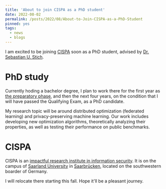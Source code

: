 ```yaml
---
title: 'About to join CISPA as a PhD student'
date: 2022-08-02
permalink: /posts/2022/08/About-to-Join-CISPA-as-a-PhD-Student
pinned: yes
tags:
  - news
  - blogs
---
```


I am excited to be joining [CISPA](https://cispa.de/en) soon as a PhD student, advised by [Dr. Sebastian U. Stich](https://sstich.ch).

PhD study
======
Currently hoding a bachelor degree, I plan to work there for the first year as [the preparatory phase](https://www.graduateschool-computerscience.de/preparatory-phase/), and then the next four years, on the condition that I will have passed the Qualifying Exam, as a PhD candidate. 

My research topic will be around distributed optimization (federated learning) and privacy-preserving machine learning. Our work includes developing new optimization algorithms, theoretically analyzing their properties, as well as testing their performance on public benchmarks. 

CISPA
======
CISPA is an [impactful research institute in information security](https://csrankings.org/#/index?sec&world). It is on the campus of [Saarland University](https://www.uni-saarland.de/en/home.html) in [Saarbrücken](https://www.google.com/maps/place/Saarbr%C3%BCcken,+Germany/@49.2472967,6.8424529,11z/data=!3m1!4b1!4m5!3m4!1s0x4795b152e302c0eb:0x422d4d510db6b80!8m2!3d49.2381697!4d6.997547), located on the southwestern boarder of Germany. 

I will relocate there starting this fall. Hope it'll be a pleasant journey.

